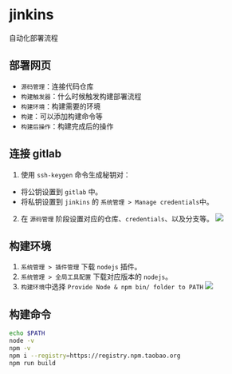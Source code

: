 # jinkins
自动化部署流程

## 部署网页
- `源码管理`：连接代码仓库
- `构建触发器`：什么时候触发构建部署流程
- `构建环境`：构建需要的环境
- `构建`：可以添加构建命令等
- `构建后操作`：构建完成后的操作

## 连接 gitlab
1. 使用 `ssh-keygen` 命令生成秘钥对：
  - 将公钥设置到 `gitlab` 中。
  - 将私钥设置到 `jinkins` 的 `系统管理 > Manage credentials`中。
2. 在 `源码管理` 阶段设置对应的仓库、`credentials`、以及分支等。
![](https://imgs.qinguanghui.com/jinkins/gitlab.png)

## 构建环境
1. `系统管理 > 插件管理` 下载 `nodejs` 插件。
2. `系统管理 > 全局工具配置` 下载对应版本的 `nodejs`。
3. `构建环境`中选择 `Provide Node & npm bin/ folder to PATH`
![](https://imgs.qinguanghui.com/jinkins/node-use.png)

## 构建命令
```bash
echo $PATH
node -v
npm -v
npm i --registry=https://registry.npm.taobao.org
npm run build
```
